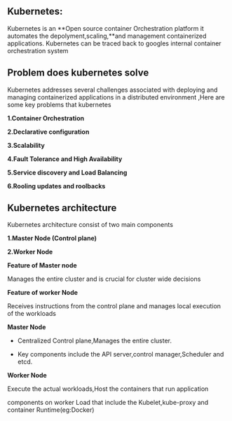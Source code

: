 ## Kubernetes: 

Kubernetes is an **Open source container Orchestration platform it automates the depolyment,scaling,**and management containerized applications.
Kubernetes can be traced back to googles internal container orchestration system

## Problem does kubernetes solve 

Kubernetes addresses several challenges associated with deploying and managing containerized applications in a 
distributed environment ,Here are some key problems that kubernetes

**1.Container Orchestration**

**2.Declarative configuration** 

**3.Scalability**

**4.Fault Tolerance and High Availability**

**5.Service discovery and Load Balancing** 

**6.Rooling updates and roolbacks**

## Kubernetes architecture 

Kubernetes architecture consist of two main components 

**1.Master Node (Control plane)**

**2.Worker Node**

**Feature of Master node** 

Manages the entire cluster and is crucial for cluster wide decisions

**Feature of worker Node** 

Receives instructions from the control plane and manages local execution of the workloads

**Master Node** 

* Centralized Control plane,Manages the entire cluster.

* Key components include the API server,control manager,Scheduler and etcd.

**Worker Node** 

Execute the actual workloads,Host the containers that run application 

components on worker Load that include the Kubelet,kube-proxy and container Runtime(eg:Docker)





